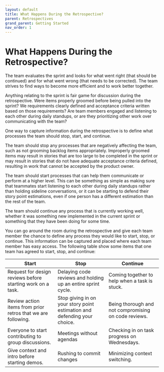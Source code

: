 ```yaml
---
layout: default
title: What Happens During the Retrospective?
parent: Retrospectives
grand_parent: Getting Started
nav_order: 1
---
```


# What Happens During the Retrospective?

The team evaluates the sprint and looks for what went right (that should be continued) and for what went wrong (that needs to be corrected). 
The team strives to find ways to become more efficient and to work better together.

Anything relating to the sprint is fair game for discussion during the retrospective. Were items properly groomed before being pulled into the sprint? 
We requirements clearly defined and acceptance criteria written based on those requirements? Are team members engaged and listening to each other 
during daily standups, or are they prioritizing other work over communicating with the team?

One way to capture information during the retrospective is to define what processes the team should stop, start, and continue. 

The team should stop any processes that are negatively affecting the team, such as not grooming backlog items appropriately. Improperly groomed 
items may result in stories that are too large to be completed in the sprint or may result in stories that do not have adequate acceptance criteria defined, 
resulting in work that cannot be accepted by the product owner. 

The team should start processes that can help them communicate or perform at a higher level. This can be something as simple as making sure that 
teammates start listening to each other during daily standups rather than holding sideline conversations, or it can be starting to defend their 
story point estimations, even if one person has a different estimation than the rest of the team.

The team should continue any process that is currently working well, whether it was something new implemented in the current sprint or something that 
they have been doing for some time.

You can go around the room during the retrospective and give each team member the chance to define any process they would like to start, stop, or 
continue. This information can be captured and placed where each team member has easy access. The following table show some items that one team has 
agreed to start, stop, and continue:

| Start                                                        | Stop                                                                     | Continue                                             |
|--------------------------------------------------------------|--------------------------------------------------------------------------|------------------------------------------------------|
| Request for design reviews before starting work on a task.   | Delaying code reviews and holding up an entire sprint cycle.             | Coming together to help when a task is stuck.        |
| Review action items from prior retros that we are following. | Stop giving in on your story point estimation and defending your choice. | Being thorough and not compromising on code reviews. |
| Everyone to start contributing to group discussions.         | Meetings without agendas                                                 | Checking in on task progress on Wednesdays.          |
| Give context and intro before starting demos.                | Rushing to commit changes                                                | Minimizing context switching.                        |
